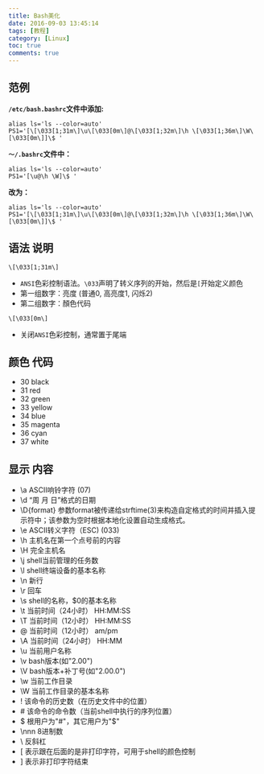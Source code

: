 ```yaml
---
title: Bash美化
date: 2016-09-03 13:45:14
tags: [教程]
category: [Linux]
toc: true
comments: true
---
```

## 范例
**`/etc/bash.bashrc`文件中添加:**
```
alias ls='ls --color=auto'
PS1='[\[\033[1;31m\]\u\[\033[0m\]@\[\033[1;32m\]\h \[\033[1;36m\]\W\[\033[0m\]]\$ '
```
**`～/.bashrc`文件中：**
```
alias ls='ls --color=auto'
PS1='[\u@\h \W]\$ '
```
**改为：**
```
alias ls='ls --color=auto'
PS1='[\[\033[1;31m\]\u\[\033[0m\]@\[\033[1;32m\]\h \[\033[1;36m\]\W\[\033[0m\]]\$ '
```
## 语法 说明
`\[\033[1;31m\]`
* `ANSI`色彩控制语法。`\033`声明了转义序列的开始，然后是`[`开始定义颜色
* 第一组数字：亮度 (普通0, 高亮度1, 闪烁2)
* 第二组数字：顏色代码

`\[\033[0m\]`
* 关闭`ANSI`色彩控制，通常置于尾端

## 颜色 代码
* 30 black
* 31 red
* 32 green
* 33 yellow
* 34 blue
* 35 magenta
* 36 cyan
* 37 white

## 显示 内容
* \a     ASCII响铃字符 (07)
* \d     “周 月 日”格式的日期
* \D{format}   参数format被传递给strftime(3)来构造自定格式的时间并插入提示符中；该参数为空时根据本地化设置自动生成格式。
* \e     ASCII转义字符（ESC) (033)
* \h     主机名在第一个点号前的内容
* \H     完全主机名
* \j     shell当前管理的任务数
* \l     shell终端设备的基本名称
* \n     新行
* \r     回车
* \s     shell的名称，$0的基本名称
* \t     当前时间（24小时） HH:MM:SS
* \T     当前时间（12小时） HH:MM:SS
* \@     当前时间（12小时） am/pm
* \A     当前时间（24小时） HH:MM
* \u     当前用户名称
* \v     bash版本(如"2.00")
* \V     bash版本+补丁号(如"2.00.0")
* \w     当前工作目录
* \W     当前工作目录的基本名称
* \!     该命令的历史数（在历史文件中的位置）
* \#     该命令的命令数（当前shell中执行的序列位置）
* \$     根用户为"#"，其它用户为"$"
* \nnn   8进制数
* \\     反斜杠
* \[     表示跟在后面的是非打印字符，可用于shell的颜色控制
* \]     表示非打印字符结束